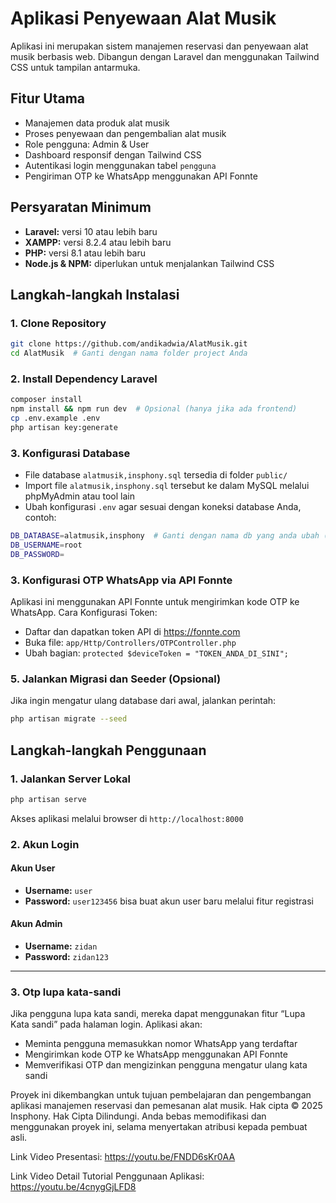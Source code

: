 # Aplikasi Penyewaan Alat Musik

Aplikasi ini merupakan sistem manajemen reservasi dan penyewaan alat musik berbasis web. Dibangun dengan Laravel dan menggunakan Tailwind CSS untuk tampilan antarmuka.

## Fitur Utama
- Manajemen data produk alat musik
- Proses penyewaan dan pengembalian alat musik
- Role pengguna: Admin & User
- Dashboard responsif dengan Tailwind CSS
- Autentikasi login menggunakan tabel `pengguna`
- Pengiriman OTP ke WhatsApp menggunakan API Fonnte

## Persyaratan Minimum
- **Laravel:** versi 10 atau lebih baru
- **XAMPP:** versi 8.2.4 atau lebih baru
- **PHP:** versi 8.1 atau lebih baru
- **Node.js & NPM:** diperlukan untuk menjalankan Tailwind CSS

## Langkah-langkah Instalasi

### 1. Clone Repository
```bash
git clone https://github.com/andikadwia/AlatMusik.git
cd AlatMusik  # Ganti dengan nama folder project Anda
```

### 2. Install Dependency Laravel
```bash
composer install
npm install && npm run dev  # Opsional (hanya jika ada frontend)
cp .env.example .env
php artisan key:generate
```

### 3. Konfigurasi Database
- File database `alatmusik,insphony.sql` tersedia di folder `public/`
- Import file `alatmusik,insphony.sql` tersebut ke dalam MySQL melalui phpMyAdmin atau tool lain
- Ubah konfigurasi `.env` agar sesuai dengan koneksi database Anda, contoh:
```bash
DB_DATABASE=alatmusik,insphony  # Ganti dengan nama db yang anda ubah (jika anda mengubah nama db nya)
DB_USERNAME=root
DB_PASSWORD=
```

### 3. Konfigurasi OTP WhatsApp via API Fonnte
Aplikasi ini menggunakan API Fonnte untuk mengirimkan kode OTP ke WhatsApp.
Cara Konfigurasi Token:
- Daftar dan dapatkan token API di https://fonnte.com
- Buka file: `app/Http/Controllers/OTPController.php`
- Ubah bagian: `protected $deviceToken = "TOKEN_ANDA_DI_SINI";`

### 5. Jalankan Migrasi dan Seeder (Opsional)
Jika ingin mengatur ulang database dari awal, jalankan perintah:
```bash
php artisan migrate --seed
```

## Langkah-langkah Penggunaan

### 1. Jalankan Server Lokal
```bash
php artisan serve
```

Akses aplikasi melalui browser di `http://localhost:8000`

### 2. Akun Login

#### Akun User
- **Username:** `user`
- **Password:** `user123456`
bisa buat akun user baru melalui fitur registrasi

#### Akun Admin
- **Username:** `zidan`
- **Password:** `zidan123`

---

### 3. Otp lupa kata-sandi
Jika pengguna lupa kata sandi, mereka dapat menggunakan fitur “Lupa Kata sandi” pada halaman login.
Aplikasi akan:
- Meminta pengguna memasukkan nomor WhatsApp yang terdaftar
- Mengirimkan kode OTP ke WhatsApp menggunakan API Fonnte
- Memverifikasi OTP dan mengizinkan pengguna mengatur ulang kata sandi


Proyek ini dikembangkan untuk tujuan pembelajaran dan pengembangan aplikasi manajemen reservasi dan pemesanan alat musik.
Hak cipta © 2025 Insphony. Hak Cipta Dilindungi.
Anda bebas memodifikasi dan menggunakan proyek ini, selama menyertakan atribusi kepada pembuat asli.


Link Video Presentasi: https://youtu.be/FNDD6sKr0AA

Link Video Detail Tutorial Penggunaan Aplikasi: https://youtu.be/4cnygGjLFD8